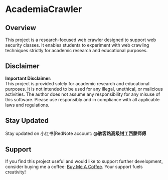 # AcademiaCrawler
## Overview
This project is a research-focused web crawler designed to support web security classes. It enables students to experiment with web crawling techniques strictly for academic research and educational purposes.

## Disclaimer
**Important Disclaimer:**  
This project is provided solely for academic research and educational purposes. It is not intended to be used for any illegal, unethical, or malicious activities. The author does not assume any responsibility for any misuse of this software. Please use responsibly and in compliance with all applicable laws and regulations.

## Stay Updated
Stay updated on 小红书|RedNote account: **@骇客路高级钳工西蒙师傅**

## Support
If you find this project useful and would like to support further development, consider buying me a coffee: [Buy Me A Coffee](https://buymeacoffee.com/gavaplatforms). Your support fuels creativity!
